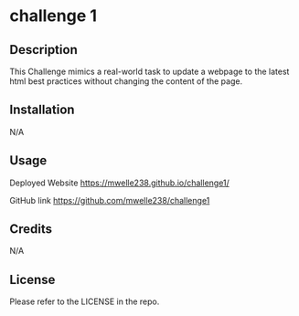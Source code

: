 # challenge 1

## Description

This Challenge mimics a real-world task to update a webpage to the latest html best practices without changing the content of the page.

## Installation

N/A

## Usage

Deployed Website
https://mwelle238.github.io/challenge1/

GitHub link
https://github.com/mwelle238/challenge1


## Credits

N/A

## License

Please refer to the LICENSE in the repo.